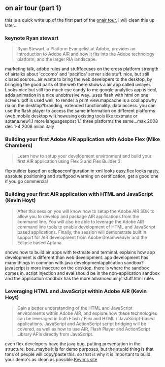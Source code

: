 <article><h2>on air tour (part 1)</h2>this is a quick write up of the first part of the <a href="http://onair.adobe.com/schedule/cities/amsterdam.php">onair tour</a>, I will clean this up later...<h3>keynote Ryan stewart </h3><blockquote>Ryan Stewart, a Platform Evangelist at Adobe, provides an introduction to Adobe AIR and how it fits into the Adobe technology platform, and the larger RIA landscape.</blockquote>marketing talk, adobe rules and stufffocuses on the cross platform strength of airtalks about 'cocomo' and 'pacifica' server side stuff. nice, but still closed source...air wants to bring the web developers to the desktop, by bringing the good parts of the web there.shows a air app called uvlayer. Looks nice but still too much eye candy to me.google analytics app is cool, adds animation in a nice unobtrusive way...uses flash with html on one screen. pdf is used well, to render a print view.mapcache is a cool appwhy ria on the desktop?branding, extended functionality. data access. you can use the flash player to access the same information on different platforms (web mobile desktop wii).howusing existing tools like textmate or aptana.new1.1 more languagespost 1.1 three platforms the same...max 2008 dec 1-4 2008 milan italy<h3>Building your first Adobe AIR application with Adobe Flex (Mike Chambers)</h3><blockquote>Learn how to setup your development environment and build your first AIR application using Flex 3 and Flex Builder 3.</blockquote>flexbuilder based on eclipseconfiguration in xml looks easy.flex looks nasty, absolute positioning and stuffgood warning on certification, get a good one if you go commercial<h3>Building your first AIR application with HTML and JavaScript (Kevin Hoyt)</h3><blockquote>After this session you will know how to setup the Adobe AIR SDK to allow you to develop and package AIR applications from the command line. You will also be able to leverage the Adobe AIR command line tools to enable development of HTML and JavaScript based applications. Finally, the session will demonstrate built in support for AIR development from Adobe Dreamweaver and the Eclipse based Aptana.</blockquote>shows how to build air apps with textmate and terminal. explains how app development is different than web development. app development has many things in common with java developmentapplication sandbox? javascript is more insecure on the desktop, there is where the sandbox comes in. script injection and eval should be in the non-application sandbox and the application sandbox has the more advanced air js stuff.html rules<h3>Leveraging HTML and JavaScript within Adobe AIR (Kevin Hoyt)</h3><blockquote>Gain a better understanding of the HTML and JavaScript environments within Adobe AIR, and explore how these technologies can be leveraged in both Flash / Flex and HTML / JavaScript-based applications. JavaScript and ActionScript script bridging will be covered, as well as how to use AIR, Flash Player and ActionScript Library APIs directly from JavaScript.</blockquote>even flex developers have the java bug, putting presentation in the structure, boe..maybe it is for demo purposes, but the stupid thing is that tons of people will copy/paste this. so that is why it is important to build your demo's as clean as possible.<a href="http://blog.kevinhoyt.org">Kevin's site</a></article>